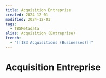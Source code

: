```yaml
---
title: Acquisition Entreprise
created: 2024-12-01
modified: 2024-12-01
tags:
  - TBSMetadata
alias: Acquisition (Entreprise)
french:
  - "[[183 Acquisitions (Businesses)]]"
---
```

# Acquisition Entreprise
